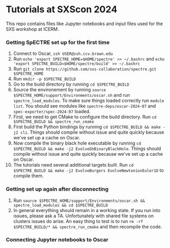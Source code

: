 # Tutorials at SXScon 2024

This repo contains files like Jupyter notebooks and input files used for the SXS workshop at ICERM.



### Getting SpECTRE set up for the first time
1. Connect to Oscar, `ssh USER@ssh.ccv.brown.edu`
2. Run `echo 'export SPECTRE_HOME=$HOME/spectre' >> ~/.bashrc` and `echo 'export SPECTRE_BUILD=$HOME/spectre/build' >> ~/.bashrc`
3. Run `git clone https://github.com/sxs-collaboration/spectre.git $SPECTRE_HOME`
4. Run `mkdir -p $SPECTRE_BUILD`
5. Go to the build directory by running `cd $SPECTRE_BUILD`
6. Source the environement by running `source $SPECTRE_HOME/support/Environments/oscar.sh` and run `spectre_load_modules`. To make sure things loaded correctly run `module list`. You should see modules like `spectre-deps/oscar-2024-07` and `spec-exporter/spec-2024-07` loaded.
7. First, we need to get CMake to configure the build directory. Run `cd $SPECTRE_BUILD && spectre_run_cmake`
8. First build the Python bindings by running `cd $SPECTRE_BUILD && make -j2 cli`. Things should compile without issue and quite quickly because we've set up a cache on Oscar.
9. Now compile the binary black hole executable by running `cd $SPECTRE_BUILD && make -j2 EvolveGhBinaryBlackHole`. Things should compile without issue and quite quickly because we've set up a cache on Oscar.
10. The tutorials need several additional targets built. Run `cd $SPECTRE_BUILD && make -j2 EvolveBurgers EvolveNewtonionEuler1D` to compile them.

### Getting set up again after disconnecting
1. Run `source $SPECTRE_HOME/support/Environments/oscar.sh && spectre_load_modules && cd $SPECTRE_BUILD`
2. In general everything should remain in a working state. If you run into issues, please ask a TA. Unfortunately with shared file systems on clusters issues do arise. An easy thing to test is to run `rm -rf $SPECTRE_BUILD/* && spectre_run_cmake` and then recompile the code.

### Connecting Jupyter notebooks to Oscar
